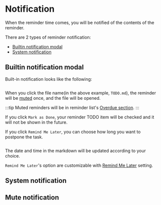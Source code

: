 # Notification

When the reminder time comes, you will be notified of the contents of the reminder.

There are 2 types of reminder notification:
- [Builtin notification modal](#builtin-notification-model)
- [System notification](#system-notification)

## Builtin notification modal

Built-in notification looks like the following:

<img :src="$withBase('/images/notification-builtin.png')" width="400px">

When you click the file name(in the above example, `TODO.md`), the reminder will be [muted](#mute-notification) once, and the file will be opened.

:::tip
Muted reminders will be in reminder list's [Overdue section](/guide/list-reminders.html#overdue-reminders).
:::

If you click `Mark as Done`, your reminder TODO item will be checked and it will not be shown in the future.

If you click `Remind Me Later`, you can choose how long you want to postpone the task.

<img :src="$withBase('/images/notification-builtin-remind-me-later.png')" width="400px">

The date and time in the markdown will be updated according to your choice.

`Remind Me Later`'s option are customizable with [Remind Me Later](/setting/#remind-me-later) setting.

## System notification



## Mute notification